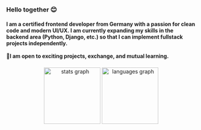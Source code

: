 <h3 align="left">Hello together 😊</h3><h4 align="self">I am a certified frontend developer from Germany with a passion for clean code and modern UI/UX. I am currently expanding my skills in the backend area (Python, Django, etc.) so that I can implement fullstack projects independently.<br><br>🤝I am open to exciting projects, exchange, and mutual learning.</h4>

###

<div align="center">
  <img src="https://github-readme-stats.vercel.app/api?username=Simeon199&hide_title=false&hide_rank=false&show_icons=true&include_all_commits=true&count_private=true&disable_animations=false&theme=dracula&locale=en&hide_border=false&order=1" height="150" alt="stats graph"  />
  <img src="https://github-readme-stats.vercel.app/api/top-langs?username=Simeon199&locale=en&hide_title=false&layout=compact&card_width=320&langs_count=5&theme=dracula&hide_border=false&order=2" height="150" alt="languages graph"  />
</div>

###
